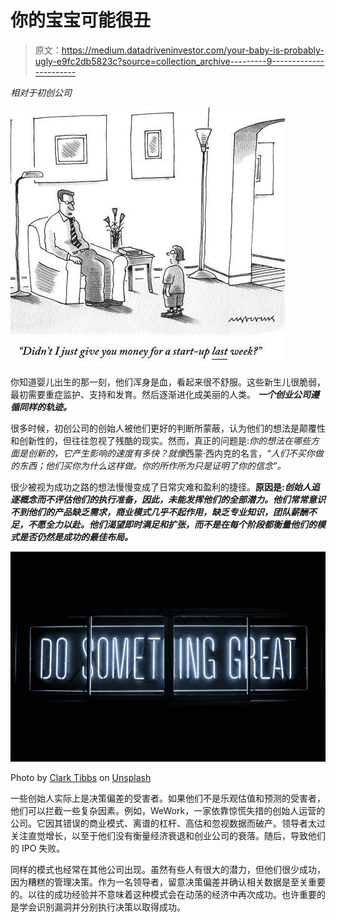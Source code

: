 # 你的宝宝可能很丑

> 原文：<https://medium.datadriveninvestor.com/your-baby-is-probably-ugly-e9fc2db5823c?source=collection_archive---------9----------------------->

*相对于初创公司*

![](img/d15a6348ad9f70df73c175d62fce16d0.png)

你知道婴儿出生的那一刻，他们浑身是血，看起来很不舒服。这些新生儿很脆弱，最初需要重症监护、支持和发育。然后逐渐进化成美丽的人类。 ***一个创业公司遵循同样的轨迹。***

很多时候，初创公司的创始人被他们更好的判断所蒙蔽，认为他们的想法是颠覆性和创新性的，但往往忽视了残酷的现实。然而，真正的问题是:*你的想法在哪些方面是创新的，它产生影响的速度有多快？就像*西蒙·西内克的名言，*“人们不买你做的东西；他们买你为什么这样做。你的所作所为只是证明了你的信念”。*

很少被视为成功之路的想法慢慢变成了日常灾难和盈利的捷径。**原因是:*创始人追逐概念而不评估他们的执行准备，因此，未能发挥他们的全部潜力。他们常常意识不到他们的产品缺乏需求，商业模式几乎不起作用，缺乏专业知识，团队薪酬不足，不愿全力以赴。他们渴望即时满足和扩张，而不是在每个阶段都衡量他们的模式是否仍然是成功的最佳布局。***

![](img/3c98c2d254f203a5b0956be479114d73.png)

Photo by [Clark Tibbs](https://unsplash.com/@clarktibbs?utm_source=medium&utm_medium=referral) on [Unsplash](https://unsplash.com?utm_source=medium&utm_medium=referral)

一些创始人实际上是决策偏差的受害者。如果他们不是乐观估值和预测的受害者，他们可以拦截一些复杂因素。例如，WeWork，一家依靠惊慌失措的创始人运营的公司。它因其错误的商业模式、离谱的杠杆、高估和忽视数据而破产。领导者太过关注直觉增长，以至于他们没有衡量经济衰退和创业公司的衰落。随后，导致他们的 IPO 失败。

同样的模式也经常在其他公司出现。虽然有些人有很大的潜力，但他们很少成功，因为糟糕的管理决策。作为一名领导者，留意决策偏差并确认相关数据是至关重要的。以往的成功经验并不意味着这种模式会在动荡的经济中再次成功。也许重要的是学会识别漏洞并分别执行决策以取得成功。